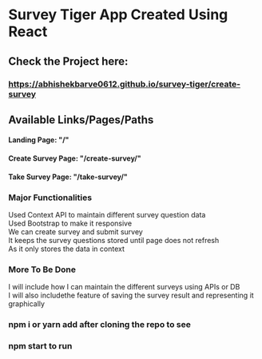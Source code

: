 # Survey Tiger App Created Using React

## Check the Project here:

### https://abhishekbarve0612.github.io/survey-tiger/create-survey

## Available Links/Pages/Paths

#### Landing Page: "/"

#### Create Survey Page: "/create-survey/"

#### Take Survey Page: "/take-survey/"

### Major Functionalities

Used Context API to maintain different survey question data <br>
Used Bootstrap to make it responsive <br>
We can create survey and submit survey <br>
It keeps the survey questions stored until page does not refresh<br>
As it only stores the data in context

### More To Be Done

I will include how I can maintain the different surveys using APIs or DB<br>
I will also includethe feature of saving the survey result and representing it graphically

### npm i or yarn add after cloning the repo to see

### npm start to run
